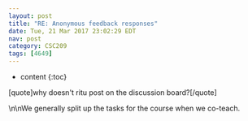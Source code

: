 ```yaml
---
layout: post
title: "RE: Anonymous feedback responses"
date: Tue, 21 Mar 2017 23:02:29 EDT
nav: post
category: CSC209
tags: [4649]
---
```


* content
{:toc}

[quote]why doesn't ritu post on the discussion board?[/quote]
<!-- more -->
<p>\n\nWe generally split up the tasks for the course when we co-teach.</p>
